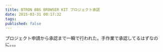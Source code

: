 ```yaml
---
title: BTRON BBS BROWSER KIT プロジェクト承認
date: 2015-03-31 00:17:32
tags: 
published: false
---
```

プロジェクト申請から承認まで一瞬で行われた。手作業で承認してるはずなのに。。。
